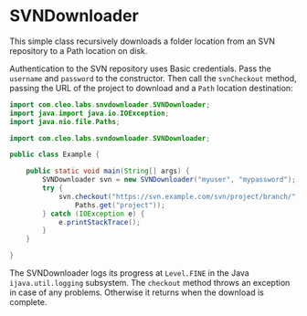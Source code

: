 # SVNDownloader

This simple class recursively downloads a folder location from an SVN repository
to a Path location on disk.

Authentication to the SVN repository uses Basic credentials. Pass the `username`
and `password` to the constructor. Then call the `svnCheckout` method, passing
the URL of the project to download and a `Path` location destination:

```java
import com.cleo.labs.snvdownloader.SVNDownloader;
import java.import java.io.IOException;
import java.nio.file.Paths;

import com.cleo.labs.svndownloader.SVNDownloader;

public class Example {

    public static void main(String[] args) {
        SVNDownloader svn = new SVNDownloader("myuser", "mypassword");
        try {
            svn.checkout("https://svn.example.com/svn/project/branch/", 
                Paths.get("project"));
        } catch (IOException e) {
            e.printStackTrace();
        }
    }

}
```

The SVNDownloader logs its progress at `Level.FINE` in the Java `ijava.util.logging`
subsystem. The `checkout` method throws an exception in case of any problems. Otherwise
it returns when the download is complete.
